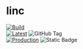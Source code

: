 # linc

[![Build](https://github.com/panayot-zhi/linc/actions/workflows/build.yml/badge.svg)](https://github.com/panayot-zhi/linc/actions/workflows/build.yml)  
[![Latest](https://github.com/panayot-zhi/linc/actions/workflows/version.yml/badge.svg)](https://github.com/panayot-zhi/linc/actions/workflows/version.yml)
![GitHub Tag](https://img.shields.io/github/v/tag/panayot-zhi/linc?label=latest)  
[![Production](https://github.com/panayot-zhi/linc/actions/workflows/publish.yml/badge.svg)](https://github.com/panayot-zhi/linc/actions/workflows/publish.yml)
![Static Badge](https://img.shields.io/badge/latest-v.1.21.43-blue?label=current)  